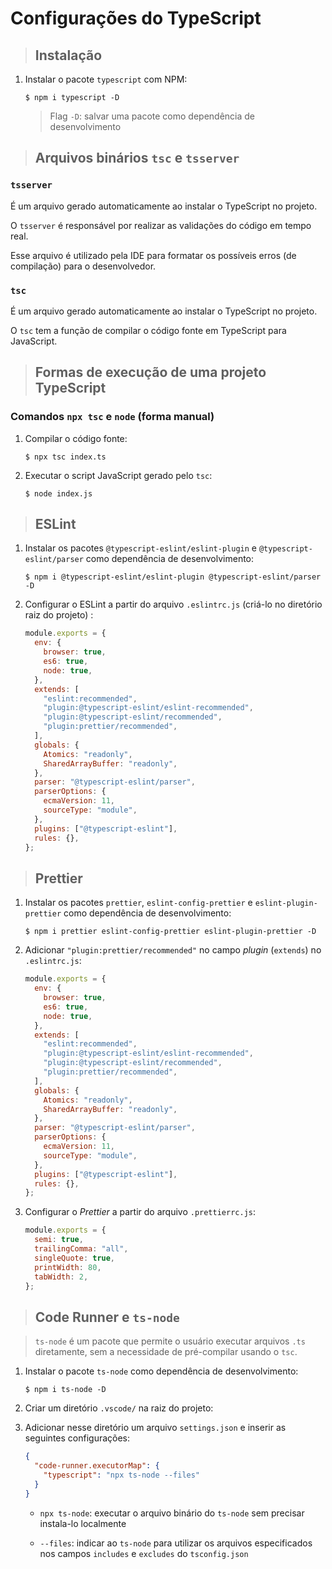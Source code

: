 # Configurações do TypeScript

> ## **Instalação**

1. Instalar o pacote `typescript` com NPM:

   ```shell
   $ npm i typescript -D
   ```

   > Flag `-D`: salvar uma pacote como dependência de desenvolvimento

> ## **Arquivos binários `tsc` e `tsserver`**

### **`tsserver`**

É um arquivo gerado automaticamente ao instalar o TypeScript no projeto.

O `tsserver` é responsável por realizar as validações do código em tempo real.

Esse arquivo é utilizado pela IDE para formatar os possíveis erros (de compilação) para o desenvolvedor.

### **`tsc`**

É um arquivo gerado automaticamente ao instalar o TypeScript no projeto.

O `tsc` tem a função de compilar o código fonte em TypeScript para JavaScript.

> ## **Formas de execução de uma projeto TypeScript**

### **Comandos `npx tsc` e `node` (forma manual)**

1. Compilar o código fonte:

   ```shell
   $ npx tsc index.ts
   ```

2. Executar o script JavaScript gerado pelo `tsc`:

   ```shell
   $ node index.js
   ```

> ## **ESLint**

1. Instalar os pacotes `@typescript-eslint/eslint-plugin` e `@typescript-eslint/parser` como dependência de desenvolvimento:

   ```shell
   $ npm i @typescript-eslint/eslint-plugin @typescript-eslint/parser -D
   ```

2. Configurar o ESLint a partir do arquivo `.eslintrc.js` (criá-lo no diretório raiz do projeto) :

   ```js
   module.exports = {
     env: {
       browser: true,
       es6: true,
       node: true,
     },
     extends: [
       "eslint:recommended",
       "plugin:@typescript-eslint/eslint-recommended",
       "plugin:@typescript-eslint/recommended",
       "plugin:prettier/recommended",
     ],
     globals: {
       Atomics: "readonly",
       SharedArrayBuffer: "readonly",
     },
     parser: "@typescript-eslint/parser",
     parserOptions: {
       ecmaVersion: 11,
       sourceType: "module",
     },
     plugins: ["@typescript-eslint"],
     rules: {},
   };
   ```

> ## **Prettier**

1. Instalar os pacotes `prettier`, `eslint-config-prettier` e `eslint-plugin-prettier` como dependência de desenvolvimento:

   ```shell
   $ npm i prettier eslint-config-prettier eslint-plugin-prettier -D
   ```

2. Adicionar `"plugin:prettier/recommended"` no campo _plugin_ (`extends`) no `.eslintrc.js`:

   ```js
   module.exports = {
     env: {
       browser: true,
       es6: true,
       node: true,
     },
     extends: [
       "eslint:recommended",
       "plugin:@typescript-eslint/eslint-recommended",
       "plugin:@typescript-eslint/recommended",
       "plugin:prettier/recommended",
     ],
     globals: {
       Atomics: "readonly",
       SharedArrayBuffer: "readonly",
     },
     parser: "@typescript-eslint/parser",
     parserOptions: {
       ecmaVersion: 11,
       sourceType: "module",
     },
     plugins: ["@typescript-eslint"],
     rules: {},
   };
   ```

3. Configurar o _Prettier_ a partir do arquivo `.prettierrc.js`:

   ```js
   module.exports = {
     semi: true,
     trailingComma: "all",
     singleQuote: true,
     printWidth: 80,
     tabWidth: 2,
   };
   ```

> ## **Code Runner e `ts-node`**

> `ts-node` é um pacote que permite o usuário executar arquivos `.ts` diretamente, sem a necessidade de pré-compilar usando o `tsc`.

1. Instalar o pacote `ts-node` como dependência de desenvolvimento:

   ```shell
   $ npm i ts-node -D
   ```

2. Criar um diretório `.vscode/` na raiz do projeto:

3. Adicionar nesse diretório um arquivo `settings.json` e inserir as seguintes configurações:

   ```json
   {
     "code-runner.executorMap": {
       "typescript": "npx ts-node --files"
     }
   }
   ```

   - `npx ts-node`: executar o arquivo binário do `ts-node` sem precisar instala-lo localmente

   - `--files`: indicar ao `ts-node` para utilizar os arquivos especificados nos campos `includes` e `excludes` do `tsconfig.json`
